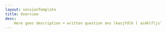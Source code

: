 ```yaml
---
layout: sessionTemplate
title: Overview
desc:
    Here goes description + written question ans lkasjfdlk l asdklfljslkad fklsf jkllasdjfk safjdas fjsklf jkldfjlk klsjfd lajf kldsjflkas jfklasdjflk sdjflk jflksjf skdfjsd lakfjaskl dflksajflkas flkdasjflkdsjflksadjf lkfjaskldfjlksajf lksajfdkl fjaslkfjaklfjlksda flkasjf sdlkfjalksdfj lkasjfdlksdjdflkasjdflkadsjf slakjdflksdjkflkj
---
```

